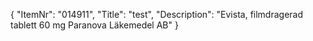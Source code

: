 {
  "ItemNr": "014911",
  "Title": "test",
  "Description": "Evista, filmdragerad tablett 60 mg Paranova Läkemedel AB"
}